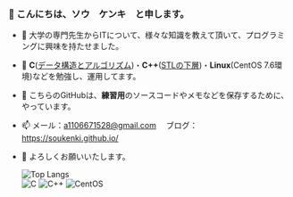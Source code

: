 <h3 align>👋 こんにちは、ソウ　ケンキ　と申します。</h3>

- :school: 大学の専門先生からITについて、様々な知識を教えて頂いて、プログラミングに興味を持たせました。

- 🌱 **C**([データ構造とアルゴリズム](https://github.com/Henmijyun/Test_for_C))・**C++**([STLの下層](https://github.com/soukenki/Test_for_Linux/tree/master/testCpp))・**Linux**(CentOS 7.6環境)などを勉強し、運用してます。

- :memo: こちらのGitHubは、**練習用**のソースコードやメモなどを保存するために、やっています。

- 📫 メール：a1106671528@gmail.com　 ブログ：https://soukenki.github.io/
- 🤝 よろしくお願いいたします。

    ![Top Langs](https://github-readme-stats.vercel.app/api/top-langs/?username=soukenki&layout=compact&hide=HTML,JavaScript,CSS)  
![C](https://img.shields.io/badge/C-00599C?style=for-the-badge&logo=c&logoColor=white)
![C++](https://img.shields.io/badge/C%2B%2B-00599C?style=for-the-badge&logo=c%2B%2B&logoColor=white)
![CentOS](https://img.shields.io/badge/Cent%20OS-262577?style=for-the-badge&logo=CentOS&logoColor=white)

<!---
Henmijyun/Henmijyun is a ✨ special ✨ repository because its `README.md` (this file) appears on your GitHub profile.
You can click the Preview link to take a look at your changes.
--->
